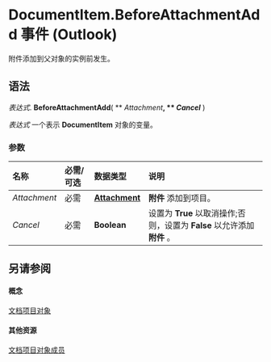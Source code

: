 
# DocumentItem.BeforeAttachmentAdd 事件 (Outlook)

附件添加到父对象的实例前发生。


## 语法

 _表达式_. **BeforeAttachmentAdd**( ** _Attachment_**, ** _Cancel_** )

 _表达式_ 一个表示 **DocumentItem** 对象的变量。


### 参数



|**名称**|**必需/可选**|**数据类型**|**说明**|
|:-----|:-----|:-----|:-----|
| _Attachment_|必需|**[Attachment](3e11582b-ac90-0948-bc37-506570bb287b.md)**|**附件** 添加到项目。|
| _Cancel_|必需|**Boolean**|设置为 **True** 以取消操作;否则，设置为 **False** 以允许添加 **附件** 。|

## 另请参阅


#### 概念


[文档项目对象](7b0a6af0-6632-3ff6-841f-5b081d0d68d8.md)
#### 其他资源


[文档项目对象成员](2c6d563b-39cb-9cb3-3bfe-93fe595325cf.md)